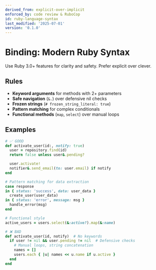 ```yaml
---
derived_from: explicit-over-implicit
enforced_by: code review & RuboCop
id: ruby-language-syntax
last_modified: '2025-07-01'
version: '0.1.0'
---
```

# Binding: Modern Ruby Syntax

Use Ruby 3.0+ features for clarity and safety. Prefer explicit over clever.

## Rules

- **Keyword arguments** for methods with 2+ parameters
- **Safe navigation** (`&.`) over defensive nil checks
- **Frozen strings** (`# frozen_string_literal: true`)
- **Pattern matching** for complex conditionals
- **Functional methods** (`map`, `select`) over manual loops

## Examples

```ruby
# ✅ GOOD
def activate_user(id:, notify: true)
  user = repository.find(id)
  return false unless user&.pending?

  user.activate!
  notifier&.send_email(to: user.email) if notify
end

# Pattern matching for data extraction
case response
in { status: 'success', data: user_data }
  create_user(user_data)
in { status: 'error', message: msg }
  handle_error(msg)
end

# Functional style
active_users = users.select(&:active?).map(&:name)
```

```ruby
# ❌ BAD
def activate_user(id, notify)  # No keywords
  if user != nil && user.pending != nil  # Defensive checks
    # Manual loops, string concatenation
    names = []
    users.each { |u| names << u.name if u.active }
  end
end
```

